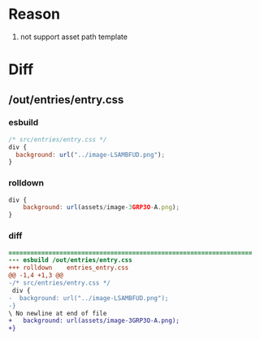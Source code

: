 # Reason
1. not support asset path template
# Diff
## /out/entries/entry.css
### esbuild
```js
/* src/entries/entry.css */
div {
  background: url("../image-LSAMBFUD.png");
}
```
### rolldown
```js
div {
	background: url(assets/image-3GRP3O-A.png);
}

```
### diff
```diff
===================================================================
--- esbuild	/out/entries/entry.css
+++ rolldown	entries_entry.css
@@ -1,4 +1,3 @@
-/* src/entries/entry.css */
 div {
-  background: url("../image-LSAMBFUD.png");
-}
\ No newline at end of file
+	background: url(assets/image-3GRP3O-A.png);
+}

```